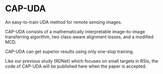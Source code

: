 # CAP-UDA
An easy-to-train UDA method for remote sensing images.

CAP-UDA consists of a mathematically interpretable image-to-image transferring algorithm, two class-aware alignment losses, and a modified MCD. 

CAP-UDA can get superior results using only one-stop training. 

Like our previous study (RDNet) which focuses on small targets in RSIs, the code of CAP-UDA will be published here when the paper is accepted. 

